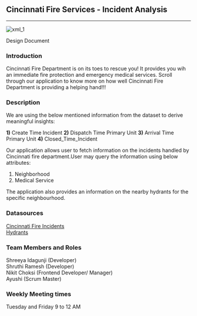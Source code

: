 
## Cincinnati Fire Services - Incident Analysis

---


![xml_1](https://user-images.githubusercontent.com/77543344/111858065-5f838600-890c-11eb-9bf1-e7615c090d28.jpeg)

Design Document


### Introduction
Cincinnati Fire Department is on its toes to rescue you! It provides you wih an immediate fire protection and emergency medical services.
Scroll through our application to know more on how well Cincinnati Fire Department is providing a helping hand!!!


### Description
We are using the below mentioned information from the dataset to derive meaningful insights: 

**1)** Create Time Incident 
**2)** Dispatch Time Primary Unit 
**3)** Arrival Time Primary Unit 
**4)** Closed_Time_Incident 
 
Our application allows user to fetch information on the incidents handled by Cincinnati fire department.User may query the information using below attributes:

1.    Neighborhood
2.    Medical Service

The application also provides an information on the nearby hydrants for the specific neighbourhood.


### Datasources
[Cincinnati Fire Incidents](https://data.cincinnati-oh.gov/Efficient-Service-Delivery/City-of-Cincinnati-Employees-w-Salaries/wmj4-ygbf/data)  
[Hydrants](https://data.cincinnati-oh.gov/resource/qhw6-ujsg.json)

### Team Members and Roles
Shreeya Idagunji (Developer)  
Shruthi Ramesh (Developer)  
Nikit Choksi (Frontend Developer/ Manager)  
Ayushi (Scrum Master)  

### Weekly Meeting times
Tuesday and Friday 9 to 12 AM
